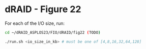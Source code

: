 # dRAID - Figure 22

For each of the I/O size, run:
```Bash
cd ~/dRAID_ASPLOS23/FIO/dRAID/fig22 (TODO)

./run.sh <io_size_in_kb> # must be one of [4,8,16,32,64,128]
```